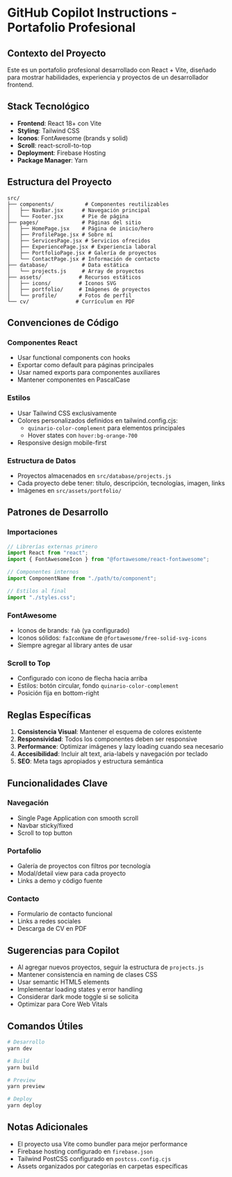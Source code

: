 # GitHub Copilot Instructions - Portafolio Profesional

## Contexto del Proyecto

Este es un portafolio profesional desarrollado con React + Vite, diseñado para mostrar habilidades, experiencia y proyectos de un desarrollador frontend.

## Stack Tecnológico

- **Frontend**: React 18+ con Vite
- **Styling**: Tailwind CSS
- **Iconos**: FontAwesome (brands y solid)
- **Scroll**: react-scroll-to-top
- **Deployment**: Firebase Hosting
- **Package Manager**: Yarn

## Estructura del Proyecto

```
src/
├── components/          # Componentes reutilizables
│   ├── NavBar.jsx      # Navegación principal
│   └── Footer.jsx      # Pie de página
├── pages/              # Páginas del sitio
│   ├── HomePage.jsx    # Página de inicio/hero
│   ├── ProfilePage.jsx # Sobre mí
│   ├── ServicesPage.jsx # Servicios ofrecidos
│   ├── ExperiencePage.jsx # Experiencia laboral
│   ├── PortfolioPage.jsx # Galería de proyectos
│   └── ContactPage.jsx # Información de contacto
├── database/           # Data estática
│   └── projects.js     # Array de proyectos
├── assets/            # Recursos estáticos
│   ├── icons/         # Iconos SVG
│   ├── portfolio/     # Imágenes de proyectos
│   └── profile/       # Fotos de perfil
└── cv/               # Currículum en PDF
```

## Convenciones de Código

### Componentes React

- Usar functional components con hooks
- Exportar como default para páginas principales
- Usar named exports para componentes auxiliares
- Mantener componentes en PascalCase

### Estilos

- Usar Tailwind CSS exclusivamente
- Colores personalizados definidos en tailwind.config.cjs:
  - `quinario-color-complement` para elementos principales
  - Hover states con `hover:bg-orange-700`
- Responsive design mobile-first

### Estructura de Datos

- Proyectos almacenados en `src/database/projects.js`
- Cada proyecto debe tener: título, descripción, tecnologías, imagen, links
- Imágenes en `src/assets/portfolio/`

## Patrones de Desarrollo

### Importaciones

```jsx
// Librerías externas primero
import React from "react";
import { FontAwesomeIcon } from "@fortawesome/react-fontawesome";

// Componentes internos
import ComponentName from "./path/to/component";

// Estilos al final
import "./styles.css";
```

### FontAwesome

- Iconos de brands: `fab` (ya configurado)
- Iconos sólidos: `faIconName` de `@fortawesome/free-solid-svg-icons`
- Siempre agregar al library antes de usar

### Scroll to Top

- Configurado con icono de flecha hacia arriba
- Estilos: botón circular, fondo `quinario-color-complement`
- Posición fija en bottom-right

## Reglas Específicas

1. **Consistencia Visual**: Mantener el esquema de colores existente
2. **Responsividad**: Todos los componentes deben ser responsive
3. **Performance**: Optimizar imágenes y lazy loading cuando sea necesario
4. **Accesibilidad**: Incluir alt text, aria-labels y navegación por teclado
5. **SEO**: Meta tags apropiados y estructura semántica

## Funcionalidades Clave

### Navegación

- Single Page Application con smooth scroll
- Navbar sticky/fixed
- Scroll to top button

### Portafolio

- Galería de proyectos con filtros por tecnología
- Modal/detail view para cada proyecto
- Links a demo y código fuente

### Contacto

- Formulario de contacto funcional
- Links a redes sociales
- Descarga de CV en PDF

## Sugerencias para Copilot

- Al agregar nuevos proyectos, seguir la estructura de `projects.js`
- Mantener consistencia en naming de clases CSS
- Usar semantic HTML5 elements
- Implementar loading states y error handling
- Considerar dark mode toggle si se solicita
- Optimizar para Core Web Vitals

## Comandos Útiles

```bash
# Desarrollo
yarn dev

# Build
yarn build

# Preview
yarn preview

# Deploy
yarn deploy
```

## Notas Adicionales

- El proyecto usa Vite como bundler para mejor performance
- Firebase hosting configurado en `firebase.json`
- Tailwind PostCSS configurado en `postcss.config.cjs`
- Assets organizados por categorías en carpetas específicas
